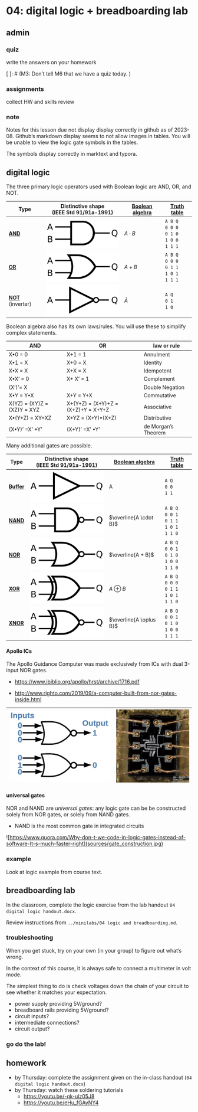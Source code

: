 # 04: digital logic + breadboarding lab



## admin

### quiz

write the answers on your homework

[1]: # (The two possible values in Boolean logic can be described in multiple ways. List two ways.)

[2]: # (What are the three primary operators used in Boolean logic?)





[ ]: # (M3: Don’t tell M6 that we have a quiz today. )



### assignments

collect HW and skills review



### note

Notes for this lesson due not display display correctly in github as of 2023-08. Github’s markdown display seems to not allow images in tables. You will be unable to view the logic gate symbols in the tables. 

The symbols display correctly in marktext and typora. 



## digital logic

The three primary logic operators used with Boolean logic are AND, OR, and NOT. 

| Type                                                         | Distinctive shape <br />(IEEE Std 91/91a-1991)               | [Boolean algebra](https://en.wikipedia.org/wiki/Boolean_algebra) | [Truth table](https://en.wikipedia.org/wiki/Truth_table)    |
| ------------------------------------------------------------ | ------------------------------------------------------------ | ------------------------------------------------------------ | ----------------------------------------------------------- |
| **[AND](https://en.wikipedia.org/wiki/AND_gate)**            | ![AND](sources/AND.svg)                                      | $A \cdot B$                                                  | `A B Q`<br />`0 0 0`<br />`0 1 0`<br />`1 0 0`<br />`1 1 1` |
| **[OR](https://en.wikipedia.org/wiki/OR_gate)**              | ![OR](sources/OR.svg) | $A+B$                                                        | `A B Q`<br />`0 0 0`<br />`0 1 1`<br />`1 0 1`<br />`1 1 1` |
| **[NOT](https://en.wikipedia.org/wiki/NOT_gate)** (inverter) | ![NOT](sources/NOT.svg)| $\bar{A}$                                                    | `A Q`<br />`0 1`<br />`1 0`                                 |



Boolean algebra also has its own laws/rules. You will use these to simplify complex statements. 

| AND                             | OR                                   | law or rule          |
| ------------------------------- | ------------------------------------ | -------------------- |
| X•0  = 0                        | X+1  = 1                             | Annulment            |
| X•1  = X                        | X+0  = X                             | Identity             |
| X•X  = X                        | X+X  = X                             | Idempotent           |
| X•X’ =  0                       | X+ X’ =  1                           | Complement           |
| (X’)’=  X                       |                                      | Double  Negation     |
| X•Y  = Y•X                      | X+Y  = Y+X                           | Commutative          |
| X(YZ)  = (XY)Z =   (XZ)Y  = XYZ | X+(Y+Z)  = (X+Y)+Z = (X+Z)+Y = X+Y+Z | Associative          |
| X•(Y+Z)  = XY+XZ                | X+YZ  = (X+Y)•(X+Z)                  | Distributive         |
| (X•Y)’ =X’ +Y’                  | (X+Y)’ =X’ •Y’                       | de  Morgan’s Theorem |



Many additional gates are possible. 

| Type                                                    | Distinctive shape <br />(IEEE Std 91/91a-1991)               | [Boolean algebra](https://en.wikipedia.org/wiki/Boolean_algebra) | [Truth table](https://en.wikipedia.org/wiki/Truth_table)    |
| ------------------------------------------------------- | ------------------------------------------------------------ | ------------------------------------------------------------ | ----------------------------------------------------------- |
| **[Buffer](https://en.wikipedia.org/wiki/Buffer_gate)** | ![Buffer](./sources/Buffer.svg)| A                                                            | `A Q`<br />`0 0`<br />`1 1`                                 |
| **[NAND](https://en.wikipedia.org/wiki/NAND_gate)**     | ![NAND](sources/NAND.svg) | $\overline{A \cdot B}$                                       | `A B Q`<br />`0 0 1`<br />`0 1 1`<br />`1 0 1`<br />`1 1 0` |
| **[NOR](https://en.wikipedia.org/wiki/NOR_gate)**       | ![NOR](sources/NOR.svg) | $\overline{A + B}$                                           | `A B Q`<br />`0 0 1`<br />`0 1 0`<br />`1 0 0`<br />`1 1 0` |
| **[XOR](https://en.wikipedia.org/wiki/XOR_gate)**       | ![XOR](sources/XOR.svg)| $A \oplus B$                                                 | `A B Q`<br />`0 0 0`<br />`0 1 1`<br />`1 0 1`<br />`1 1 0` |
| **[XNOR](https://en.wikipedia.org/wiki/XNOR_gate)**     | ![XNOR](sources/XNOR.svg) | $\overline{A \oplus B}$                                      | `A B Q`<br />`0 0 1`<br />`0 1 0`<br />`1 0 0`<br />`1 1 1` |



#### Apollo ICs

The Apollo Guidance Computer was made exclusively from ICs with dual 3-input NOR gates. 

- https://www.ibiblio.org/apollo/hrst/archive/1716.pdf 

- http://www.righto.com/2019/09/a-computer-built-from-nor-gates-inside.html

| <img src="sources/triple_nor.jpg" alt="http://www.righto.com/2019/09/a-computer-built-from-nor-gates-inside.html" style="zoom:60%;" /> | <img src="sources/nor-die.jpg" alt="http://www.righto.com/2019/09/a-computer-built-from-nor-gates-inside.html" style="zoom:40%;"/> |
| ------------------------------------------------------------ | ------------------------------------------------------------ |



#### universal gates

NOR and NAND are *universal gates*: any logic gate can be be constructed solely from NOR gates, or solely from NAND gates. 

- NAND is the most common gate in integrated circuits

![https://www.quora.com/Why-don-t-we-code-in-logic-gates-instead-of-software-It-s-much-faster-right](sources/gate_construction.jpg)



### example

Look at logic example from course text. 



## breadboarding lab

In the classroom, complete the logic exercise from the lab handout  `04 digital logic handout.docx`.



Review instructions from `../minilabs/04 logic and breadboarding.md`. 



### troubleshooting

When you get stuck, try on your own (in your group) to figure out what’s wrong. 

In the context of this course, it is always safe to connect a multimeter in volt mode. 



The simplest thing to do is check voltages down the chain of your circuit to see whether it matches your expectation. 

- power supply providing 5V/ground?
- breadboard rails providing 5V/ground? 
- circuit inputs?
- intermediate connections?
- circuit output?



### go do the lab!



## homework

- by Thursday: complete the assignment given on the in-class handout (`04 digital logic handout.docx`)
- by Thursday: watch these soldering tutorials
  - https://youtu.be/-qk-ulz05J8
  - https://youtu.be/eHu_fGAyNY4





